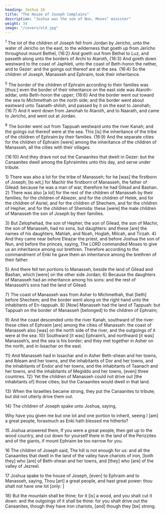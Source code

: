 ```yaml
---
heading: Joshua 16
title: "The House of Joseph Complains"
description: "Joshua was the son of Nun, Moses’ minister"
weight: 34
image: "/covers/old.jpg"
---
```



<sup>1</sup> The lot of the children of Joseph fell from Jordan by Jericho, unto the water of Jericho on the east, to the wilderness that goeth up from Jericho throughout mount Bethel, {16:2} And goeth out from Bethel to Luz, and passeth along unto the borders of Archi to Ataroth, {16:3}
And goeth down westward to the coast of Japhleti, unto the coast of Beth-horon the nether, and to Gezer: and the goings out thereof are at the sea. {16:4} So the children of Joseph,
Manasseh and Ephraim, took their inheritance.

<sup>5</sup> The border of the children of Ephraim according to their families was [thus:] even the border of their inheritance on the east side was Ataroth-addar, unto Beth-horon the upper; {16:6} And the border went out toward the sea to Michmethah on the north side; and the border went about eastward unto Taanath-shiloh, and passed by it on the east to Janohah; {16:7} And it went down from
Janohah to Ataroth, and to Naarath, and came to Jericho,
and went out at Jordan. 

<sup>8</sup> The border went out from Tappuah westward unto the river Kanah; and the goings out
thereof were at the sea. This [is] the inheritance of the tribe
of the children of Ephraim by their families. {16:9} And the
separate cities for the children of Ephraim [were] among the
inheritance of the children of Manasseh, all the cities with
their villages. 

{16:10} And they drave not out the
Canaanites that dwelt in Gezer: but the Canaanites dwell
among the Ephraimites unto this day, and serve under
tribute.


1} There was also a lot for the tribe of Manasseh; for
he [was] the firstborn of Joseph; [to wit,] for Machir the
firstborn of Manasseh, the father of Gilead: because he was
a man of war, therefore he had Gilead and Bashan. 2}
There was also [a lot] for the rest of the children of
Manasseh by their families; for the children of Abiezer, and
for the children of Helek, and for the children of Asriel, and
for the children of Shechem, and for the children of Hepher,
and for the children of Shemida: these [were] the male
children of Manasseh the son of Joseph by their families.

3} But Zelophehad, the son of Hepher, the son of
Gilead, the son of Machir, the son of Manasseh, had no
sons, but daughters: and these [are] the names of his
daughters, Mahlah, and Noah, Hoglah, Milcah, and Tirzah.
4} And they came near before Eleazar the priest, and
before Joshua the son of Nun, and before the princes,
saying, The LORD commanded Moses to give us an
inheritance among our brethren. Therefore according to the
commandment of Enki he gave them an inheritance
among the brethren of their father.

5} And there fell ten portions to Manasseh, beside the land of Gilead and Bashan,
which [were] on the other side Jordan; 6} Because the
daughters of Manasseh had an inheritance among his sons:
and the rest of Manasseh’s sons had the land of Gilead.

7} The coast of Manasseh was from Asher to Michmethah, that [lieth] before Shechem; and the border went along on the right hand unto the inhabitants of En-tappuah. 8} [Now] Manasseh had the land of Tappuah: but Tappuah on the border of Manasseh [belonged] to the
children of Ephraim; 

9} And the coast descended unto  the river Kanah, southward of the river: these cities of
Ephraim [are] among the cities of Manasseh: the coast of
Manasseh also [was] on the north side of the river, and the
outgoings of it were at the sea: 10} Southward [it was]
Ephraim’s, and northward [it was] Manasseh’s, and the sea
is his border; and they met together in Asher on the north,
and in Issachar on the east. 

11} And Manasseh had in
Issachar and in Asher Beth-shean and her towns, and Ibleam
and her towns, and the inhabitants of Dor and her towns,
and the inhabitants of Endor and her towns, and the
inhabitants of Taanach and her towns, and the inhabitants of
Megiddo and her towns, [even] three countries. 12} Yet
the children of Manasseh could not drive out [the inhabitants of] those cities; but the Canaanites would dwell in that land.

13} When the Israelites became strong, they put the Canaanites to tribute; but did not utterly drive them out. 

14} The children of Joseph spake unto Joshua, saying, 

Why have you given me but one lot and one portion to inherit, seeing I [am] a great people, forasmuch as Enki hath blessed me hitherto?

15 Joshua answered them, If you were a great people, then get up to the wood country, and cut down for yourself there in the land of the Perizzites and of the giants, if mount Ephraim be too narrow
for you.

16 The children of Joseph said, The hill is not enough for us: and all the Canaanites that dwell in the land of the valley have chariots of iron, [both they] who
[are] of Beth-shean and her towns, and [they] who [are] of
the valley of Jezreel. 

17 Joshua spake to the house of Joseph, [even] to Ephraim and to Manasseh,
saying, Thou [art] a great people, and hast great power: thou
shalt not have one lot [only: ]

18} But the mountain shall be thine; for it [is] a wood, and you shalt cut it down:
and the outgoings of it shall be thine: for you shalt drive
out the Canaanites, though they have iron chariots, [and]
though they [be] strong.


